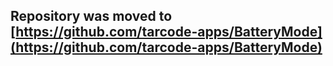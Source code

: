 ## Repository was moved to [https://github.com/tarcode-apps/BatteryMode](https://github.com/tarcode-apps/BatteryMode)

